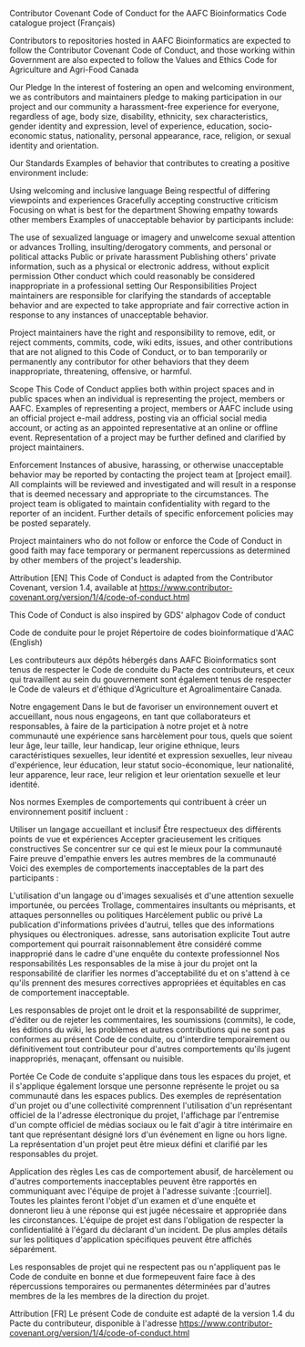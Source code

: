 Contributor Covenant Code of Conduct for the AAFC Bioinformatics Code catalogue project
(Français)

Contributors to repositories hosted in AAFC Bioinformatics are expected to follow the Contributor Covenant Code of Conduct, and those working within Government are also expected to follow the Values and Ethics Code for Agriculture and Agri-Food Canada

Our Pledge
In the interest of fostering an open and welcoming environment, we as contributors and maintainers pledge to making participation in our project and our community a harassment-free experience for everyone, regardless of age, body size, disability, ethnicity, sex characteristics, gender identity and expression, level of experience, education, socio-economic status, nationality, personal appearance, race, religion, or sexual identity and orientation.

Our Standards
Examples of behavior that contributes to creating a positive environment include:

Using welcoming and inclusive language
Being respectful of differing viewpoints and experiences
Gracefully accepting constructive criticism
Focusing on what is best for the department
Showing empathy towards other members
Examples of unacceptable behavior by participants include:

The use of sexualized language or imagery and unwelcome sexual attention or advances
Trolling, insulting/derogatory comments, and personal or political attacks
Public or private harassment
Publishing others' private information, such as a physical or electronic address, without explicit permission
Other conduct which could reasonably be considered inappropriate in a professional setting
Our Responsibilities
Project maintainers are responsible for clarifying the standards of acceptable behavior and are expected to take appropriate and fair corrective action in response to any instances of unacceptable behavior.

Project maintainers have the right and responsibility to remove, edit, or reject comments, commits, code, wiki edits, issues, and other contributions that are not aligned to this Code of Conduct, or to ban temporarily or permanently any contributor for other behaviors that they deem inappropriate, threatening, offensive, or harmful.

Scope
This Code of Conduct applies both within project spaces and in public spaces when an individual is representing the project, members or AAFC. Examples of representing a project, members or AAFC include using an official project e-mail address, posting via an official social media account, or acting as an appointed representative at an online or offline event. Representation of a project may be further defined and clarified by project maintainers.

Enforcement
Instances of abusive, harassing, or otherwise unacceptable behavior may be reported by contacting the project team at [project email]. All complaints will be reviewed and investigated and will result in a response that is deemed necessary and appropriate to the circumstances. The project team is obligated to maintain confidentiality with regard to the reporter of an incident. Further details of specific enforcement policies may be posted separately.

Project maintainers who do not follow or enforce the Code of Conduct in good faith may face temporary or permanent repercussions as determined by other members of the project's leadership.

Attribution [EN]
This Code of Conduct is adapted from the Contributor Covenant, version 1.4, available at https://www.contributor-covenant.org/version/1/4/code-of-conduct.html

This Code of Conduct is also inspired by GDS' alphagov Code of conduct

Code de conduite pour le projet Répertoire de codes bioinformatique d'AAC
(English)

Les contributeurs aux dépôts hébergés dans AAFC Bioinformatics sont tenus de respecter le Code de conduite du Pacte des contributeurs, et ceux qui travaillent au sein du gouvernement sont également tenus de respecter le Code de valeurs et d'éthique d'Agriculture et Agroalimentaire Canada.

Notre engagement
Dans le but de favoriser un environnement ouvert et accueillant, nous nous engageons, en tant que collaborateurs et responsables, à faire de la participation à notre projet et à notre communauté une expérience sans harcèlement pour tous, quels que soient leur âge, leur taille, leur handicap, leur origine ethnique, leurs caractéristiques sexuelles, leur identité et expression sexuelles, leur niveau d'expérience, leur éducation, leur statut socio-économique, leur nationalité, leur apparence, leur race, leur religion et leur orientation sexuelle et leur identité.

Nos normes
Exemples de comportements qui contribuent à créer un environnement positif incluent :

Utiliser un langage accueillant et inclusif
Être respectueux des différents points de vue et expériences
Accepter gracieusement les critiques constructives
Se concentrer sur ce qui est le mieux pour la communauté
Faire preuve d'empathie envers les autres membres de la communauté
Voici des exemples de comportements inacceptables de la part des participants :

L'utilisation d'un langage ou d'images sexualisés et d'une attention sexuelle importunée, ou percées
Trollage, commentaires insultants ou méprisants, et attaques personnelles ou politiques
Harcèlement public ou privé
La publication d'informations privées d'autrui, telles que des informations physiques ou électroniques. adresse, sans autorisation explicite
Tout autre comportement qui pourrait raisonnablement être considéré comme inapproprié dans le cadre d'une enquête du contexte professionnel
Nos responsabilités
Les responsables de la mise à jour du projet ont la responsabilité de clarifier les normes d'acceptabilité du et on s'attend à ce qu'ils prennent des mesures correctives appropriées et équitables en cas de comportement inacceptable.

Les responsables de projet ont le droit et la responsabilité de supprimer, d'éditer ou de rejeter les commentaires, les soumissions (commits), le code, les éditions du wiki, les problèmes et autres contributions qui ne sont pas conformes au présent Code de conduite, ou d'interdire temporairement ou définitivement tout contributeur pour d'autres comportements qu'ils jugent inappropriés, menaçant, offensant ou nuisible.

Portée
Ce Code de conduite s'applique dans tous les espaces du projet, et il s'applique également lorsque une personne représente le projet ou sa communauté dans les espaces publics. Des exemples de représentation d'un projet ou d'une collectivité comprennent l'utilisation d'un représentant officiel de la l'adresse électronique du projet, l'affichage par l'entremise d'un compte officiel de médias sociaux ou le fait d'agir à titre intérimaire en tant que représentant désigné lors d'un événement en ligne ou hors ligne. La représentation d'un projet peut être mieux défini et clarifié par les responsables du projet.

Application des règles
Les cas de comportement abusif, de harcèlement ou d'autres comportements inacceptables peuvent être rapportés en communiquant avec l'équipe de projet à l'adresse suivante :[courriel]. Toutes les plaintes feront l'objet d'un examen et d'une enquête et donneront lieu à une réponse qui est jugée nécessaire et appropriée dans les circonstances. L'équipe de projet est dans l'obligation de respecter la confidentialité à l'égard du déclarant d'un incident. De plus amples détails sur les politiques d'application spécifiques peuvent être affichés séparément.

Les responsables de projet qui ne respectent pas ou n'appliquent pas le Code de conduite en bonne et due formepeuvent faire face à des répercussions temporaires ou permanentes déterminées par d'autres membres de la les membres de la direction du projet.

Attribution [FR]
Le présent Code de conduite est adapté de la version 1.4 du Pacte du contributeur, disponible à l'adresse https://www.contributor-covenant.org/version/1/4/code-of-conduct.html